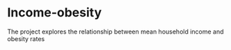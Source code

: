 # Income-obesity
The project explores the relationship between mean household income and obesity rates
